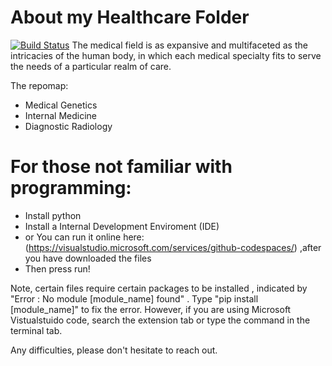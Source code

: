 # About my Healthcare Folder

[![Build Status](https://travis-ci.org/joemccann/dillinger.svg?branch=master)](https://travis-ci.org/joemccann/dillinger)
The medical field is as expansive and multifaceted as the intricacies of the human body, in which each medical specialty fits to serve the needs of a particular realm of care. 


The repomap:
 - Medical Genetics
 - Internal Medicine
 - Diagnostic Radiology 

# For those not familiar with programming:

- Install python
- Install a Internal Development Enviroment (IDE)
- or You can run it online here:(https://visualstudio.microsoft.com/services/github-codespaces/) ,after you have downloaded the files
- Then press run!

Note, certain files    require    certain    packages    to    be    installed   , indicated   by   "Error : No module [module_name] found" . Type "pip install [module_name]" to fix the error. However, if you are using Microsoft Vistualstuido code, search the extension tab or type the command in the terminal tab. 

Any difficulties, please don't hesitate to reach out.
